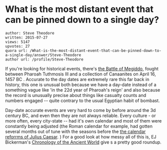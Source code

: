 # What is the most distant event that can be pinned down to a single day?

	author: Steve Theodore
	written: 2015-07-27
	views: 5147
	upvotes: 27
	quora url: /What-is-the-most-distant-event-that-can-be-pinned-down-to-a-single-day/answer/Steve-Theodore
	author url: /profile/Steve-Theodore


If you're looking for historical events, there's [the Battle of Megiddo](http://www.reshafim.org.il/ad/egypt/megiddobattle.htm), fought between Pharoah Tuthmosis III and a collection of Canaanites on April 16, 1457 BC . Accurate to the day dates are extremely rare this far back in history, this one is unusual both because we have a day-date instead of a something vague like 'in the 22d year of Pharoah's reign' and also because the record is unusually precise about things like casualty counts and numbers engaged -- quite contrary to the usual Egyptian habit of bombast. 

Day-date accurate events are very hard to come by before around the 3d century BC, and even then they are not always reliable. Every culture - or more often, every city-state -- had it's own calendar and most of them were constantly being adjusted (the Roman calendar for example, had gotten several months out of tune with the seasons before the [the calendar reforrms of Julius Caesar](http://www.livius.org/caa-can/caesar/caesar_t17.html). ) For a good look at how messy all of this is, EJ Bickerman's [Chronology of the Ancient World](http://www.amazon.com/Chronology-Ancient-World-E-Bickerman/dp/0500400059) give s a pretty good roundup.

